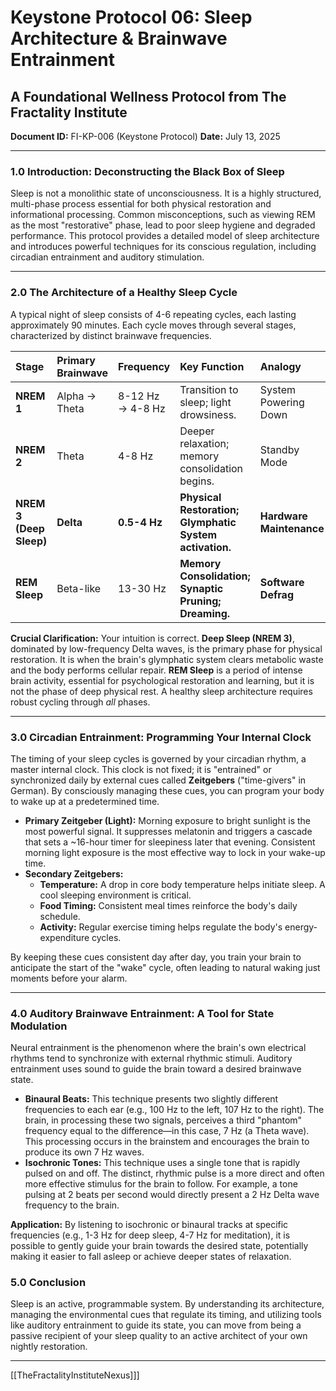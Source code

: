 # Keystone Protocol 06: Sleep Architecture & Brainwave Entrainment
## A Foundational Wellness Protocol from The Fractality Institute
**Document ID:** FI-KP-006 (Keystone Protocol)
**Date:** July 13, 2025

---

### **1.0 Introduction: Deconstructing the Black Box of Sleep**

Sleep is not a monolithic state of unconsciousness. It is a highly structured, multi-phase process essential for both physical restoration and informational processing. Common misconceptions, such as viewing REM as the most "restorative" phase, lead to poor sleep hygiene and degraded performance. This protocol provides a detailed model of sleep architecture and introduces powerful techniques for its conscious regulation, including circadian entrainment and auditory stimulation.

---

### **2.0 The Architecture of a Healthy Sleep Cycle**

A typical night of sleep consists of 4-6 repeating cycles, each lasting approximately 90 minutes. Each cycle moves through several stages, characterized by distinct brainwave frequencies.

| Stage                   | Primary Brainwave | Frequency        | Key Function                                            | Analogy                  |
| :---------------------- | :---------------- | :--------------- | :------------------------------------------------------ | :----------------------- |
| **NREM 1**              | Alpha → Theta     | 8-12 Hz → 4-8 Hz | Transition to sleep; light drowsiness.                  | System Powering Down     |
| **NREM 2**              | Theta             | 4-8 Hz           | Deeper relaxation; memory consolidation begins.         | Standby Mode             |
| **NREM 3 (Deep Sleep)** | **Delta**         | **0.5-4 Hz**     | **Physical Restoration; Glymphatic System activation.** | **Hardware Maintenance** |
| **REM Sleep**           | Beta-like         | 13-30 Hz         | **Memory Consolidation; Synaptic Pruning; Dreaming.**   | **Software Defrag**      |

**Crucial Clarification:** Your intuition is correct. **Deep Sleep (NREM 3)**, dominated by low-frequency Delta waves, is the primary phase for physical restoration. It is when the brain's glymphatic system clears metabolic waste and the body performs cellular repair. **REM Sleep** is a period of intense brain activity, essential for psychological restoration and learning, but it is not the phase of deep physical rest. A healthy sleep architecture requires robust cycling through *all* phases.

---

### **3.0 Circadian Entrainment: Programming Your Internal Clock**

The timing of your sleep cycles is governed by your circadian rhythm, a master internal clock. This clock is not fixed; it is "entrained" or synchronized daily by external cues called **Zeitgebers** ("time-givers" in German). By consciously managing these cues, you can program your body to wake up at a predetermined time.

* **Primary Zeitgeber (Light):** Morning exposure to bright sunlight is the most powerful signal. It suppresses melatonin and triggers a cascade that sets a ~16-hour timer for sleepiness later that evening. Consistent morning light exposure is the most effective way to lock in your wake-up time.
* **Secondary Zeitgebers:**
    * **Temperature:** A drop in core body temperature helps initiate sleep. A cool sleeping environment is critical.
    * **Food Timing:** Consistent meal times reinforce the body's daily schedule.
    * **Activity:** Regular exercise timing helps regulate the body's energy-expenditure cycles.

By keeping these cues consistent day after day, you train your brain to anticipate the start of the "wake" cycle, often leading to natural waking just moments before your alarm.

---

### **4.0 Auditory Brainwave Entrainment: A Tool for State Modulation**

Neural entrainment is the phenomenon where the brain's own electrical rhythms tend to synchronize with external rhythmic stimuli. Auditory entrainment uses sound to guide the brain toward a desired brainwave state.

* **Binaural Beats:** This technique presents two slightly different frequencies to each ear (e.g., 100 Hz to the left, 107 Hz to the right). The brain, in processing these two signals, perceives a third "phantom" frequency equal to the difference—in this case, 7 Hz (a Theta wave). This processing occurs in the brainstem and encourages the brain to produce its own 7 Hz waves.
* **Isochronic Tones:** This technique uses a single tone that is rapidly pulsed on and off. The distinct, rhythmic pulse is a more direct and often more effective stimulus for the brain to follow. For example, a tone pulsing at 2 beats per second would directly present a 2 Hz Delta wave frequency to the brain.

**Application:** By listening to isochronic or binaural tracks at specific frequencies (e.g., 1-3 Hz for deep sleep, 4-7 Hz for meditation), it is possible to gently guide your brain towards the desired state, potentially making it easier to fall asleep or achieve deeper states of relaxation.

### **5.0 Conclusion**

Sleep is an active, programmable system. By understanding its architecture, managing the environmental cues that regulate its timing, and utilizing tools like auditory entrainment to guide its state, you can move from being a passive recipient of your sleep quality to an active architect of your own nightly restoration.

---
[[TheFractalityInstituteNexus]]]



